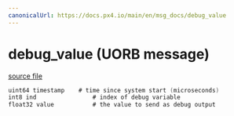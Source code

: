 ```yaml
---
canonicalUrl: https://docs.px4.io/main/en/msg_docs/debug_value
---
```


# debug_value (UORB message)



[source file](https://github.com/PX4/PX4-Autopilot/blob/release/1.13/msg/debug_value.msg)

```c
uint64 timestamp	# time since system start (microseconds)
int8 ind                # index of debug variable
float32 value           # the value to send as debug output

```
